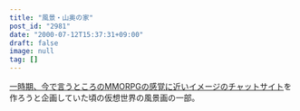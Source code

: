 ```yaml
---
title: "風景・山奥の家"
post_id: "2981"
date: "2000-07-12T15:37:31+09:00"
draft: false
image: null
tag: []
---
```



[一時期、今で言うところのMMORPGの感覚に近いイメージのチャットサイト](/tag/FCoV)を作ろうと企画していた頃の仮想世界の風景画の一部。
